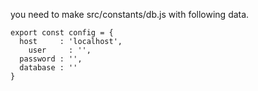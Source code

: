 you need to make src/constants/db.js with following data.
```
export const config = {
  host     : 'localhost',
    user     : '',
  password : '',
  database : ''
}
```
